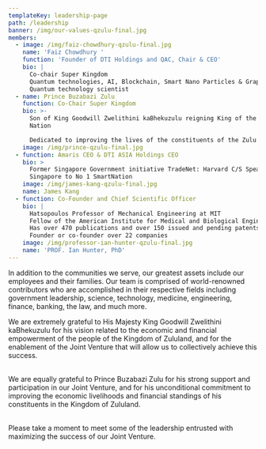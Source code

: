 ```yaml
---
templateKey: leadership-page
path: /leadership
banner: /img/our-values-qzulu-final.jpg
members:
  - image: /img/faiz-chowdhury-qzulu-final.jpg
    name: 'Faiz Chowdhury '
    function: 'Founder of DTI Holdings and QAC, Chair & CEO'
    bio: |
      Co-chair Super Kingdom
      Quantum technologies, AI, Blockchain, Smart Nano Particles & Graphene
      Quantum technology scientist
  - name: Prince Buzabazi Zulu
    function: Co-Chair Super Kingdom
    bio: >-
      Son of King Goodwill Zwelithini kaBhekuzulu reigning King of the Zulu
      Nation

      Dedicated to improving the lives of the constituents of the Zulu Nation
    image: /img/prince-qzulu-final.jpg
  - function: Amaris CEO & DTI ASIA Holdings CEO
    bio: >
      Former Singapore Government initiative TradeNet: Harvard C/S Spearheaded
      Singapore to No 1 SmartNation
    image: /img/james-kang-qzulu-final.jpg
    name: James Kang
  - function: Co-Founder and Chief Scientific Officer
    bio: |
      Hatsopoulos Professor of Mechanical Engineering at MIT
      Fellow of the American Institute for Medical and Biological Engineering
      Has over 470 publications and over 150 issued and pending patents
      Founder or co-founder over 22 companies
    image: /img/professor-ian-hunter-qzulu-final.jpg
    name: 'PROF. Ian Hunter, PhD'
---
```


In addition to the communities we serve, our greatest assets include our employees and their families. Our team is comprised of world-renowned contributors who are accomplished in their respective fields including government leadership, science, technology, medicine, engineering, finance, banking, the law, and much more.

We are extremely grateful to His Majesty King Goodwill Zwelithini kaBhekuzulu for his vision related to the economic and financial empowerment of the people of the Kingdom of Zululand, and for the enablement of the Joint Venture that will allow us to collectively achieve this success.

\
We are equally grateful to Prince Buzabazi Zulu for his strong support and participation in our Joint Venture, and for his unconditional commitment to improving the economic livelihoods and financial standings of his constituents in the Kingdom of Zululand.

\
Please take a moment to meet some of the leadership entrusted with maximizing the success of our Joint Venture.
